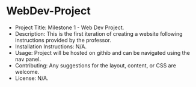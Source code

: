 # WebDev-Project

- Project Title: Milestone 1 - Web Dev Project.
- Description: This is the first iteration of creating a website following instructions provided by the professor.
- Installation Instructions: N/A.
- Usage: Project will be hosted on githib and can be navigated using the nav panel.
- Contributing: Any suggestions for the layout, content, or CSS are welcome.
- License: N/A.
